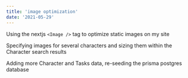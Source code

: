 ```yaml
---
title: 'image optimization'
date: '2021-05-29'
---
```


Using the nextjs `<Image />` tag to optimize static images on my site

Specifying images for several characters and sizing them within the Character search results

Adding more Character and Tasks data, re-seeding the prisma postgres database
